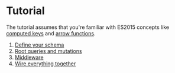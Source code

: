 # Tutorial
The tutorial assumes that you're familiar with ES2015 concepts like [computed keys](https://developer.mozilla.org/en-US/docs/Web/JavaScript/Reference/Operators/Object_initializer#Computed_property_names) and [arrow functions](https://developer.mozilla.org/en-US/docs/Web/JavaScript/Guide/Functions#Arrow_functions).

1. [Define your schema](define-the-schema.html)
2. [Root queries and mutations](root-queries-and-mutations.html)
3. [Middleware](middleware.html)
4. [Wire everything together](wire-everything-together.html)
